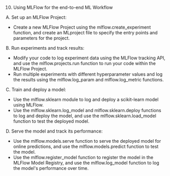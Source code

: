 
10. Using MLFlow for the end-to-end ML Workflow

A. Set up an MLFlow Project: 
- Create a new MLFlow Project using the mlflow.create_experiment 
  function, and create an MLproject file to specify the entry points and 
  parameters for the project.

B. Run experiments and track results: 
- Modify your code to log experiment data using the MLFlow tracking
  API, and use the mlflow.projects.run function to run your code 
  within the MLFlow Project. 
- Run multiple experiments with different hyperparameter values and log the 
  results using the mlflow.log_param and mlflow.log_metric functions.

C. Train and deploy a model: 
- Use the mlflow.sklearn module to log and deploy a scikit-learn model 
 using MLFlow. 
- Use the mlflow.sklearn.log_model and mlflow.sklearn.deploy 
  functions to log and deploy the model, and use the 
  mlflow.sklearn.load_model function to test the deployed model.

D. Serve the model and track its performance: 
- Use the mlflow.models.serve function to serve the deployed model 
  for online predictions, and use the mlflow.models.predict function 
  to test the model. 
- Use the mlflow.register_model function to register the model in 
  the MLFlow Model Registry, and use the mlflow.log_model function to log the
  model's performance over time.